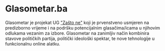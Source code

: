 Glasometar.ba
====================

Glasometar je projekat UG <a href="http://zastone.ba">"Zašto ne"</a> koji je prvenstveno usmjeren na predizborno vrijeme i na podršku potencijalnim glasačima/icama u njihovim odlukama vezanim za izbore. Glasometar na zanimljiv način kombinira stavove političkih partija, politički ideološki spektar, te nove tehnologije u funkcionalnu online alatku.